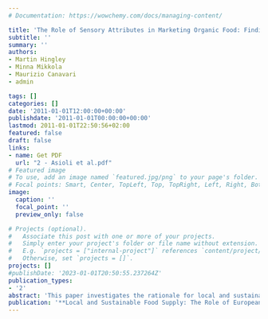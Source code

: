 ```yaml
---
# Documentation: https://wowchemy.com/docs/managing-content/

title: 'The Role of Sensory Attributes in Marketing Organic Food: Findings from a Qualitative Study of Italian Consumers'
subtitle: ''
summary: ''
authors:
- Martin Hingley
- Minna Mikkola
- Maurizio Canavari
- admin

tags: []
categories: []
date: '2011-01-01T12:00:00+00:00'
publishdate: '2011-01-01T00:00:00+00:00'
lastmod: 2011-01-01T22:50:56+02:00
featured: false
draft: false
links: 
- name: Get PDF
  url: "2 - Asioli et al.pdf"
# Featured image
# To use, add an image named `featured.jpg/png` to your page's folder.
# Focal points: Smart, Center, TopLeft, Top, TopRight, Left, Right, BottomLeft, Bottom, BottomRight.
image:
  caption: ''
  focal_point: ''
  preview_only: false

# Projects (optional).
#   Associate this post with one or more of your projects.
#   Simply enter your project's folder or file name without extension.
#   E.g. `projects = ["internal-project"]` references `content/project/deep-learning/index.md`.
#   Otherwise, set `projects = []`.
projects: []
#publishDate: '2023-01-01T20:50:55.237264Z'
publication_types: 
- '2'
abstract: 'This paper investigates the rationale for local and sustainable food systems and retailer cooperatives as their entry points within local conditions. Emphasis is on localised food networks and connection between socially as well as environmentally sustainable production, distribution and consumption. Investigated is the premise that cooperative organisational structures, for reasons of their long-term socially responsible origins are at the forefront of development of local and sustainable food systems and are thereby in a position to offer a specific contribution to market development. Two key research questions are proposed: Firstly, is there a pre-determination of cooperatives to issues of sustainable and local food sourcing given the historical and practical context of their ethical/socially responsible and stakeholder-based business model? Secondly, do coops express support for re-localising food systems and what contribution do they make concerning sustainable food and their relationships with local food suppliers? The method of investigation is through a two country retailer cooperative sector analysis and comparison (Finland and Italy). The enquiry is qualitative and exploratory in nature in the form of an embedded, multiple case design. The paper makes practical and theoretical contribution to knowledge concerning interpretation of localness in food, the role of cooperatives and the cooperative ethos in sustainable food systems and the development of the local food economy. Results of the study show a positive relationship between cooperative ethos and (social) sustainability in local food, but the de-centralised nature of retailer cooperation also provides a barrier to replication of good practice.'
publication: '**Local and Sustainable Food Supply: The Role of European Retail Consumer Co-operatives**'
---
```


